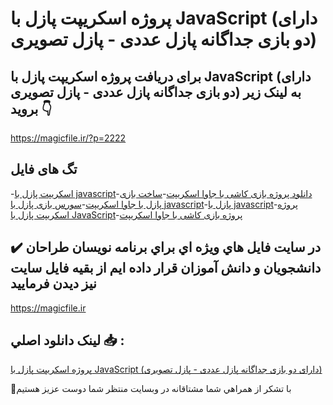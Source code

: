 # پروژه اسکریپت پازل با JavaScript (دارای دو بازی جداگانه پازل عددی - پازل تصویری)

## برای دریافت پروژه اسکریپت پازل با JavaScript (دارای دو بازی جداگانه پازل عددی - پازل تصویری) به لینک زیر بروید 👇

https://magicfile.ir/?p=2222

## تگ های فایل

-[اسکریپت پازل با javascript](https://magicfile.ir/product/%d9%be%d8%b1%d9%88%da%98%d9%87-%d8%a7%d8%b3%da%a9%d8%b1%db%8c%d9%be%d8%aa-%d9%be%d8%a7%d8%b2%d9%84-%d8%a8%d8%a7-javascript/)-[دانلود پروژه بازی کاشی با جاوا اسکریپت](https://magicfile.ir/product/%d9%be%d8%b1%d9%88%da%98%d9%87-%d8%a7%d8%b3%da%a9%d8%b1%db%8c%d9%be%d8%aa-%d9%be%d8%a7%d8%b2%d9%84-%d8%a8%d8%a7-javascript/)-[ساخت بازی پازل با جاوا اسکریپت](https://magicfile.ir/product/%d9%be%d8%b1%d9%88%da%98%d9%87-%d8%a7%d8%b3%da%a9%d8%b1%db%8c%d9%be%d8%aa-%d9%be%d8%a7%d8%b2%d9%84-%d8%a8%d8%a7-javascript/)-[سورس بازی پازل با javascript](https://magicfile.ir/product/%d9%be%d8%b1%d9%88%da%98%d9%87-%d8%a7%d8%b3%da%a9%d8%b1%db%8c%d9%be%d8%aa-%d9%be%d8%a7%d8%b2%d9%84-%d8%a8%d8%a7-javascript/)-[پازل با javascript](https://magicfile.ir/product/%d9%be%d8%b1%d9%88%da%98%d9%87-%d8%a7%d8%b3%da%a9%d8%b1%db%8c%d9%be%d8%aa-%d9%be%d8%a7%d8%b2%d9%84-%d8%a8%d8%a7-javascript/)-[پروژه اسکریپت پازل با JavaScript](https://magicfile.ir/product/%d9%be%d8%b1%d9%88%da%98%d9%87-%d8%a7%d8%b3%da%a9%d8%b1%db%8c%d9%be%d8%aa-%d9%be%d8%a7%d8%b2%d9%84-%d8%a8%d8%a7-javascript/)-[پروژه بازی کاشی با جاوا اسکریپت](https://magicfile.ir/product/%d9%be%d8%b1%d9%88%da%98%d9%87-%d8%a7%d8%b3%da%a9%d8%b1%db%8c%d9%be%d8%aa-%d9%be%d8%a7%d8%b2%d9%84-%d8%a8%d8%a7-javascript/)

## ✔️ در سايت فايل هاي ويژه اي براي برنامه نويسان طراحان دانشجويان و دانش آموزان قرار داده ايم از بقيه فايل سايت نيز ديدن فرماييد

https://magicfile.ir


## لينک دانلود اصلي 📥 :

[پروژه اسکریپت پازل با JavaScript (دارای دو بازی جداگانه پازل عددی - پازل تصویری)](https://magicfile.ir/product/%d9%be%d8%b1%d9%88%da%98%d9%87-%d8%a7%d8%b3%da%a9%d8%b1%db%8c%d9%be%d8%aa-%d9%be%d8%a7%d8%b2%d9%84-%d8%a8%d8%a7-javascript/) 


🙏با تشکر از همراهي شما مشتاقانه در وبسایت منتظر شما دوست عزیز هستیم


